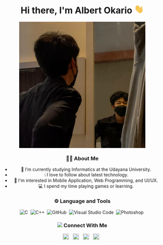 

<h1 align = 'center'>Hi there, I'm Albert Okario <img src="https://raw.githubusercontent.com/ABSphreak/ABSphreak/master/gifs/Hi.gif" width="30"> <br></h1>
<div align = 'center' >
    <img src = 'https://github.com/Albert1915/Albert1915/blob/main/Albert.jpeg' 
         width = '400' align = 'center' alt = 'Albert'>
  
### 🧑‍💻 About Me
- 🏫 I’m currently studying Informatics at the Udayana University.
- 💡I love to follow about latest technology.
- 👀 I'm interested in Mobile Application, Web Programming, and UI/UX.
- 💻 I spend my time playing games or learning.

### ⚙️ Language and Tools
![C](https://img.shields.io/badge/-C-EE0064?style=flat&logo=C&logoColor=A8B9CC)&nbsp;
![C++](https://img.shields.io/badge/-C++-D2EFFF?style=flat&logo=C%2B%2B&logoColor=00599C)&nbsp;
![GitHub](https://img.shields.io/badge/-GitHub-7F7CFA?style=flat&logo=github)&nbsp;
![Visual Studio Code](https://img.shields.io/badge/-Visual%20Studio%20Code-EBFF00?style=flat&logo=visual-studio-code&logoColor=007ACC)&nbsp;
![Photoshop](https://img.shields.io/badge/-Photoshop-05122A?style=flat&logo=adobe-photoshop)&nbsp;
 
### <img src="https://github.com/Albert1915/Gif/blob/main/1f91d.png" width="30"> Connect With Me
<p align="center">
<a href="https://www.linkedin.com/in/albert-okario-b965a3189/"><img width="20" height="20" src="https://cdn-icons-png.flaticon.com/512/174/174857.png"/></a> &nbsp
<a href="mailto:okarioalbert@gmail.com"><img width="20" height="20" src="https://upload.wikimedia.org/wikipedia/commons/thumb/7/7e/Gmail_icon_%282020%29.svg/2560px-Gmail_icon_%282020%29.svg.png"/></a> &nbsp
<a href="https://instagram.com/albert.1915"><img width="20" height="20"src="https://cdn-icons-png.flaticon.com/512/174/174855.png"/></a> &nbsp
<a href="https://www.facebook.com/albert.okario.37/"><img width="20" height="20" src="https://upload.wikimedia.org/wikipedia/commons/5/51/Facebook_f_logo_%282019%29.svg"/></a> &nbsp
</p>
